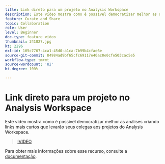 ```yaml
---
title: Link direto para um projeto no Analysis Workspace
description: Este vídeo mostra como é possível democratizar melhor as análises criando links mais curtos que levarão seus colegas aos projetos do Analysis Workspace.
feature: Curate and Share
topic: Collaboration
role: User
level: Beginner
doc-type: feature video
thumbnail: 341027.jpg
kt: 2296
exl-id: 105c7767-4ca1-45d0-a1ca-7b99b4cfae6e
source-git-commit: 84984ad9bf65cfc69117e40ac0e0cfe503cac5e5
workflow-type: tm+mt
source-wordcount: '82'
ht-degree: 100%

---
```


# Link direto para um projeto no Analysis Workspace

Este vídeo mostra como é possível democratizar melhor as análises criando links mais curtos que levarão seus colegas aos projetos do Analysis Workspace.

>[!VIDEO](https://video.tv.adobe.com/v/341027/?quality=12&learn=on)

Para obter mais informações sobre esse recurso, consulte a [documentação](https://experienceleague.adobe.com/docs/analytics/analyze/analysis-workspace/curate-share/shareable-links.html?lang=pt-BR).
